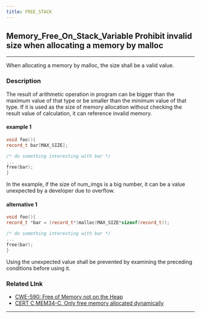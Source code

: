 ```yaml
---
title: FREE_STACK
---
```

## Memory_Free_On_Stack_Variable Prohibit invalid size when allocating a memory by malloc
----
When allocating a memory by malloc, the size shall be a valid value.
### Description
The result of arithmetic operation in program can be bigger than the maximum value of that type or be smaller than the minimum value of that type. If it is used as the size of memory allocation without checking the result value of calculation, it can reference invalid memory.

#### __example 1__
```cpp
void foo(){
record_t bar[MAX_SIZE];

/* do something interesting with bar */
...
free(bar);
}
```
In the example, if the size of num_imgs is a big number, it can be a value unexpected by a developer due to overflow.

#### __alternative 1__
```cpp
void foo(){
record_t *bar = (record_t*)malloc(MAX_SIZE*sizeof(record_t));

/* do something interesting with bar */
...
free(bar);
}
```
Using the unexpected value shall be prevented by examining the preceding conditions before using it.


### Related LInk
+ [CWE-590: Free of Memory not on the Heap](http://cwe.mitre.org/data/definitions/590.html)
+ [CERT C MEM34-C. Only free memory allocated dynamically](https://www.securecoding.cert.org/confluence/display/seccode/MEM34-C.+Only+free+memory+allocated+dynamically)
----
